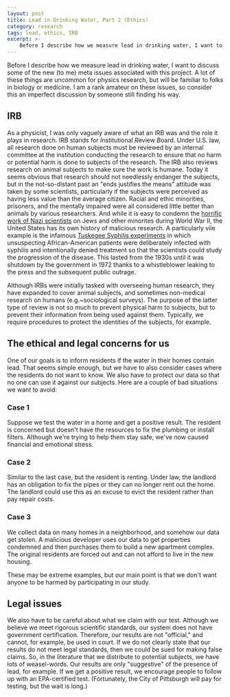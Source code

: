 ```yaml
---
layout: post
title: Lead in Drinking Water, Part 2 (Ethics)
category: research
tags: lead, ethics, IRB
excerpt: >-
    Before I describe how we measure lead in drinking water, I want to discuss some of the new (to me) meta issues associated with this project.  A lot of these things are uncommon for physics research, but will be familiar to folks in biology or medicine.  I am a rank amateur on these issues, so consider this an imperfect discussion by someone still finding his way.
---
```


Before I describe how we measure lead in drinking water, I want to discuss some of the new (to me) meta issues associated with this project.  A lot of these things are uncommon for physics research, but will be familiar to folks in biology or medicine.  I am a rank amateur on these issues, so consider this an imperfect discussion by someone still finding his way.

## IRB

As a physicist, I was only vaguely aware of what an IRB was and the role it plays in research.  IRB stands for *I*nstitutional *R*eview *B*oard.  Under U.S. law, all research done on human subjects must be reviewed by an internal committee at the institution conducting the research to ensure that no harm or potential harm is done to subjects of the research.  The IRB also reviews research on animal subjects to make sure the work is humane.  Today it seems obvious that research should not needlessly endanger the subjects, but in the not-so-distant past an "ends justifies the means" attitude was taken by some scientists, particularly if the subjects were perceived as having less value than the average citizen.  Racial and ethic minorities, prisoners, and the mentally impaired were all considered little better than animals by various researchers.  And while it is easy to condemn the [horrific work of Nazi scientists](https://en.wikipedia.org/wiki/Nazi_human_experimentation) on Jews and other minorites during World War II, the United States has its own history of malicious research.  A particularly vile example is the infamous [Tuskegee Syphilis experiments](https://en.wikipedia.org/wiki/Tuskegee_syphilis_experiment) in which unsuspecting African-American patients were deliberately infected with syphilis and intentionally denied treatment so that the scientists could study the progression of the disease.  This lasted from the 1930s until it was shutdown by the government in 1972 thanks to a whistleblower leaking to the press and the subsequent public outrage.

Although IRBs were initially tasked with overseeing human research, they have expanded to cover animal subjects, and sometimes non-medical research on humans (e.g.~sociological surveys).  The purpose of the latter type of review is not so much to prevent physical harm to subjects, but to prevent their information from being used against them.  Typically, we require procedures to protect the identities of the subjects, for example.

## The ethical and legal concerns for us

One of our goals is to inform residents if the water in their homes contain lead.  That seems simple enough, but we have to also consider cases where the residents do not want to know.  We also have to protect our data so that no one can use it against our subjects.  Here are a couple of bad situations we want to avoid:

### Case 1

Suppose we test the water in a home and get a positive result.  The resident is concerned but doesn't have the resources to fix the plumbing or install filters.  Although we're trying to help them stay safe, we've now caused financial and emotional stress.

### Case 2

Similar to the last case, but the resident is renting.  Under law, the landlord has an obligation to fix the pipes or they can no longer rent out the home.  The landlord could use this as an excuse to evict the resident rather than pay repair costs.

### Case 3

We collect data on many homes in a neighborhood, and somehow our data get stolen.  A malicious developer uses our data to get properties condemned and then purchases them to build a new apartment complex.  The original residents are forced out and can not afford to live in the new housing.



These may be extreme examples, but our main point is that we don't want anyone to be harmed by participating in our study.

## Legal issues

We also have to be careful about what we claim with our test.  Although we believe we meet rigorous scientific standards, our system does not have government certification.  Therefore, our results are not "official," and cannot, for example, be used in court.  If we do not clearly state that our results do not meet legal standards, then we could be sued for making false claims.  So, in the literature that we distribute to potential subjects, we have lots of weasel-words.  Our results are only "suggestive" of the presence of lead, for example.  If we get a positive result, we encourage people to follow up with an EPA-certified test.  (Fortunately, the City of Pittsburgh will pay for testing, but the wait is long.)